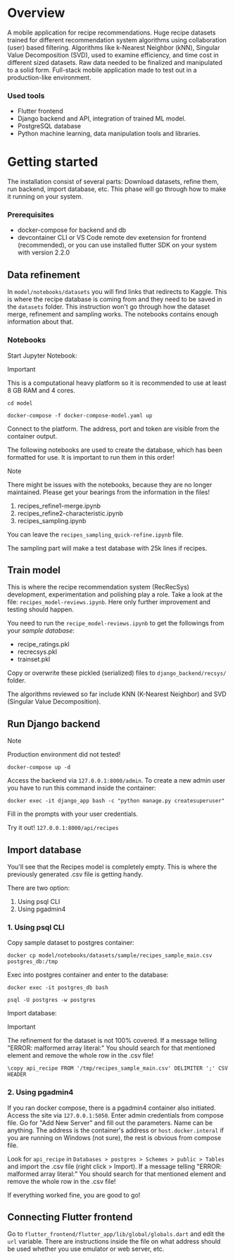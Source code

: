 # Overview
A mobile application for recipe recommendations. Huge recipe datasets trained for different recommendation system algorithms using collaboration (user) based filtering. Algorithms like k-Nearest Neighbor (kNN), Singular Value Decomposition (SVD), used to examine efficiency, and time cost in different sized datasets. Raw data needed to be finalized and manipulated to a solid form. Full-stack mobile application made to test out in a production-like environment.

### Used tools
- Flutter frontend
- Django backend and API, integration of trained ML model.
- PostgreSQL database
- Python machine learning, data manipulation tools and libraries.

# Getting started
The installation consist of several parts: Download datasets, refine them, run backend, import database, etc. This phase will go through how to make it running on your system.

### Prerequisites
- docker-compose for backend and db
- devcontainer CLI or VS Code remote dev exetension for frontend (recommended), or you can use installed flutter SDK on your system with version 2.2.0

## Data refinement
In `model/notebooks/datasets` you will find links that redirects to Kaggle. This is where the recipe database is coming from and they need to be saved in the `datasets` folder. This instruction won't go through how the dataset merge, refinement and sampling works. The notebooks contains enough information about that.

### Notebooks
Start Jupyter Notebook:
> [!IMPORTANT]
> This is a computational heavy platform so it is recommended to use at least 8 GB RAM and 4 cores.
```
cd model

docker-compose -f docker-compose-model.yaml up
```
Connect to the platform. The address, port and token are visible from the container output.

The following notebooks are used to create the database, which has been formatted for use. It is important to run them in this order!

> [!NOTE]
> There might be issues with the notebooks, because they are no longer maintained. Please get your bearings from the information in the files!

1. recipes_refine1-merge.ipynb
2. recipes_refine2-characteristic.ipynb
3. recipes_sampling.ipynb

You can leave the `recipes_sampling_quick-refine.ipynb` file.

The sampling part will make a test database with 25k lines if recipes. 

## Train model
This is where the recipe recommendation system (RecRecSys) development, experimentation and polishing play a role. Take a look at the file: `recipes_model-reviews.ipynb`. Here only further improvement and testing should happen.

You need to run the `recipe_model-reviews.ipynb` to get the followings from your *sample database*:
- recipe_ratings.pkl
- recrecsys.pkl
- trainset.pkl

Copy or overwrite these pickled (serialized) files to `django_backend/recsys/` folder.

The algorithms reviewed so far include KNN (K-Nearest Neighbor) and SVD (Singular Value Decomposition).

## Run Django backend
> [!NOTE]
> Production environment did not tested!

```
docker-compose up -d
```

Access the backend via `127.0.0.1:8000/admin`. To create a new admin user you have to run this command inside the container:
```
docker exec -it django_app bash -c "python manage.py createsuperuser"
```

Fill in the prompts with your user credentials.

Try it out! `127.0.0.1:8000/api/recipes`

## Import database
You'll see that the Recipes model is completely empty. This is where the previously generated .csv file is getting handy. 

There are two option:
1. Using psql CLI
2. Using pgadmin4

### 1. Using psql CLI
Copy sample dataset to postgres container:
```
docker cp model/notebooks/datasets/sample/recipes_sample_main.csv postgres_db:/tmp
```
Exec into postgres container and enter to the database:
```
docker exec -it postgres_db bash

psql -U postgres -w postgres
```
Import database:
> [!IMPORTANT]
> The refinement for the dataset is not 100% covered. If a message telling "ERROR:  malformed array literal:" You should search for that mentioned element and remove the whole row in the .csv file!
```
\copy api_recipe FROM '/tmp/recipes_sample_main.csv' DELIMITER ';' CSV HEADER
```

### 2. Using pgadmin4
If you ran docker compose, there is a pgadmin4 container also initiated. Access the site via `127.0.0.1:5050`. Enter admin credentials from compose file. Go for "Add New Server" and fill out the parameters. Name can be anything. The address is the container's address or `host.docker.interal` if you are running on Windows (not sure), the rest is obvious from compose file.

Look for `api_recipe` in `Databases > postgres > Schemes > public > Tables` and import the .csv file (right click > Import). If a message telling "ERROR:  malformed array literal:" You should search for that mentioned element and remove the whole row in the .csv file!


If everything worked fine, you are good to go!

## Connecting Flutter frontend
Go to `flutter_frontend/flutter_app/lib/global/globals.dart` and edit the `url` variable. There are instructions inside the file on what address should be used whether you use emulator or web server, etc.
